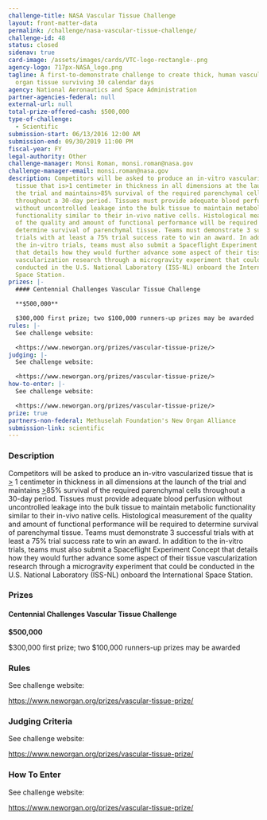 ```yaml
---
challenge-title: NASA Vascular Tissue Challenge
layout: front-matter-data
permalink: /challenge/nasa-vascular-tissue-challenge/
challenge-id: 48
status: closed
sidenav: true
card-image: /assets/images/cards/VTC-logo-rectangle-.png
agency-logo: 717px-NASA_logo.png
tagline: A first-to-demonstrate challenge to create thick, human vascularized
  organ tissue surviving 30 calendar days
agency: National Aeronautics and Space Administration
partner-agencies-federal: null
external-url: null
total-prize-offered-cash: $500,000
type-of-challenge:
  - Scientific
submission-start: 06/13/2016 12:00 AM
submission-end: 09/30/2019 11:00 PM
fiscal-year: FY
legal-authority: Other
challenge-manager: Monsi Roman, monsi.roman@nasa.gov
challenge-manager-email: monsi.roman@nasa.gov
description: Competitors will be asked to produce an in-vitro vascularized
  tissue that is>1 centimeter in thickness in all dimensions at the launch of
  the trial and maintains>85% survival of the required parenchymal cells
  throughout a 30-day period. Tissues must provide adequate blood perfusion
  without uncontrolled leakage into the bulk tissue to maintain metabolic
  functionality similar to their in-vivo native cells. Histological measurement
  of the quality and amount of functional performance will be required to
  determine survival of parenchymal tissue. Teams must demonstrate 3 successful
  trials with at least a 75% trial success rate to win an award. In addition to
  the in-vitro trials, teams must also submit a Spaceflight Experiment Concept
  that details how they would further advance some aspect of their tissue
  vascularization research through a microgravity experiment that could be
  conducted in the U.S. National Laboratory (ISS-NL) onboard the International
  Space Station.
prizes: |-
  #### Centennial Challenges Vascular Tissue Challenge

  **$500,000**

  $300,000 first prize; two $100,000 runners-up prizes may be awarded
rules: |-
  See challenge website:

  <https://www.neworgan.org/prizes/vascular-tissue-prize/>
judging: |-
  See challenge website:

  <https://www.neworgan.org/prizes/vascular-tissue-prize/>
how-to-enter: |-
  See challenge website:

  <https://www.neworgan.org/prizes/vascular-tissue-prize/>
prize: true
partners-non-federal: Methuselah Foundation's New Organ Alliance
submission-link: scientific
---
```




<!-- Description start -->
### Description


<div class="description">
                          <p>Competitors will be asked to produce an in-vitro vascularized tissue that is <span style="text-decoration: underline;">&gt;</span> 1 centimeter in thickness in all dimensions at the launch of the trial and maintains <span style="text-decoration: underline;">&gt;</span>85% survival of the required parenchymal cells throughout a 30-day period. Tissues must provide adequate blood perfusion without uncontrolled leakage into the bulk tissue to maintain metabolic functionality similar to their in-vivo native cells. Histological measurement of the quality and amount of functional performance will be required to determine survival of parenchymal tissue. Teams must demonstrate 3 successful trials with at least a 75% trial success rate to win an award. In addition to the in-vitro trials, teams must also submit a Spaceflight Experiment Concept that details how they would further advance some aspect of their tissue vascularization research through a microgravity experiment that could be conducted in the U.S. National Laboratory (ISS-NL) onboard the International Space Station.</p>
              </div>

<!-- Prizes start -->
### Prizes


<div class="prize-item">
        <h4 class="text-primary">Centennial Challenges Vascular Tissue Challenge</h4>
                          <p class="prize"><strong>$500,000</strong></p>
                          <div class="description">
            $300,000 first prize; two $100,000 runners-up prizes may be awarded
          </div>
              </div>
          
<!-- Rules start -->
### Rules 


<div class="text-left">
              <p>See challenge website:</p>
<p><span style="text-decoration: underline;"><a href="https://www.neworgan.org/prizes/vascular-tissue-prize/" target="_blank" rel="noopener">https://www.neworgan.org/prizes/vascular-tissue-prize/</a></span></p>
            </div>
            
<!-- Judging start -->
### Judging Criteria


<div class="text-left">
              <p>See challenge website:</p>
<p><span style="text-decoration: underline;"><a href="https://www.neworgan.org/prizes/vascular-tissue-prize/" target="_blank" rel="noopener">https://www.neworgan.org/prizes/vascular-tissue-prize/</a></span></p>
            </div>
            
<!--  How To Enter start -->
### How To Enter


<div class="text-left">
              <p>See challenge website:</p>
<p><span style="text-decoration: underline;"><a href="https://www.neworgan.org/prizes/vascular-tissue-prize/" target="_blank" rel="noopener">https://www.neworgan.org/prizes/vascular-tissue-prize/</a></span></p>
            </div>
